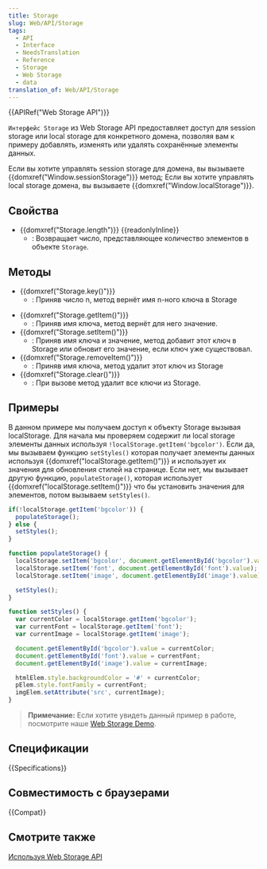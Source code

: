 ```yaml
---
title: Storage
slug: Web/API/Storage
tags:
  - API
  - Interface
  - NeedsTranslation
  - Reference
  - Storage
  - Web Storage
  - data
translation_of: Web/API/Storage
---
```


{{APIRef("Web Storage API")}}

`Интерфейс Storage` из Web Storage API предоставляет доступ для session storage или local storage для конкретного домена, позволяя вам к примеру добавлять, изменять или удалять сохранённые элементы данных.

Если вы хотите управлять session storage для домена, вы вызываете {{domxref("Window.sessionStorage")}} метод; Если вы хотите управлять local storage домена, вы вызываете {{domxref("Window.localStorage")}}.

## Свойства

- {{domxref("Storage.length")}} {{readonlyInline}}
  - : Возвращает число, представляющее количество элементов в объекте `Storage`.

## Методы

- {{domxref("Storage.key()")}}
  - : Приняв число n, метод вернёт имя n-ного ключа в Storage

<!---->

- {{domxref("Storage.getItem()")}}
  - : Приняв имя ключа, метод вернёт для него значение.
- {{domxref("Storage.setItem()")}}
  - : Приняв имя ключа и значение, метод добавит этот ключ в Storage или обновит его значение, если ключ уже существовал.
- {{domxref("Storage.removeItem()")}}
  - : Приняв имя ключа, метод удалит этот ключ из Storage
- {{domxref("Storage.clear()")}}
  - : При вызове метод удалит все ключи из Storage.

## Примеры

В данном примере мы получаем доступ к объекту Storage вызывая localStorage. Для начала мы проверяем содержит ли local storage элементы данных используя `!localStorage.getItem('bgcolor')`. Если да, мы вызываем функцию `setStyles()` которая получает элементы данных используя {{domxref("localStorage.getItem()")}} и использует их значения для обновления стилей на странице. Если нет, мы вызывает другую функцию, `populateStorage()`, которая использует {{domxref("localStorage.setItem()")}} что бы установить значения для элементов, потом вызываем `setStyles()`.

```js
if(!localStorage.getItem('bgcolor')) {
  populateStorage();
} else {
  setStyles();
}

function populateStorage() {
  localStorage.setItem('bgcolor', document.getElementById('bgcolor').value);
  localStorage.setItem('font', document.getElementById('font').value);
  localStorage.setItem('image', document.getElementById('image').value);

  setStyles();
}

function setStyles() {
  var currentColor = localStorage.getItem('bgcolor');
  var currentFont = localStorage.getItem('font');
  var currentImage = localStorage.getItem('image');

  document.getElementById('bgcolor').value = currentColor;
  document.getElementById('font').value = currentFont;
  document.getElementById('image').value = currentImage;

  htmlElem.style.backgroundColor = '#' + currentColor;
  pElem.style.fontFamily = currentFont;
  imgElem.setAttribute('src', currentImage);
}
```

> **Примечание:** Если хотите увидеть данный пример в работе, посмотрите наше [Web Storage Demo](https://mdn.github.io/dom-examples/web-storage/).

## Спецификации

{{Specifications}}

## Совместимость с браузерами

{{Compat}}

## Смотрите также

[Используя Web Storage API](/ru/docs/Web/API/Web_Storage_API/Using_the_Web_Storage_API)
